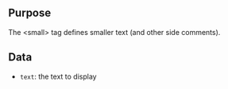 ## Purpose

The &lt;small&gt; tag defines smaller text (and other side comments).

## Data

* `text`: the text to display
